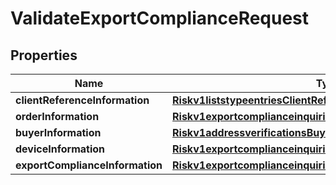 
# ValidateExportComplianceRequest

## Properties
Name | Type | Description | Notes
------------ | ------------- | ------------- | -------------
**clientReferenceInformation** | [**Riskv1liststypeentriesClientReferenceInformation**](Riskv1liststypeentriesClientReferenceInformation.md) |  |  [optional]
**orderInformation** | [**Riskv1exportcomplianceinquiriesOrderInformation**](Riskv1exportcomplianceinquiriesOrderInformation.md) |  |  [optional]
**buyerInformation** | [**Riskv1addressverificationsBuyerInformation**](Riskv1addressverificationsBuyerInformation.md) |  |  [optional]
**deviceInformation** | [**Riskv1exportcomplianceinquiriesDeviceInformation**](Riskv1exportcomplianceinquiriesDeviceInformation.md) |  |  [optional]
**exportComplianceInformation** | [**Riskv1exportcomplianceinquiriesExportComplianceInformation**](Riskv1exportcomplianceinquiriesExportComplianceInformation.md) |  |  [optional]



